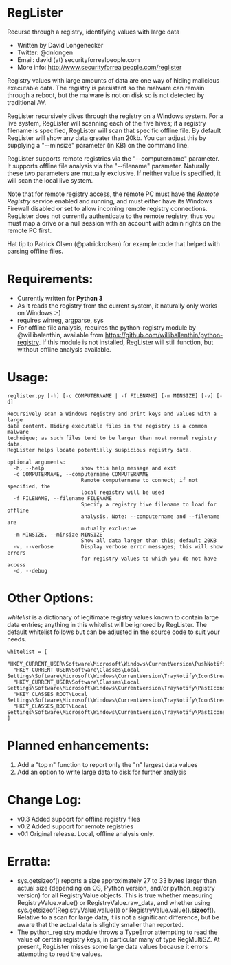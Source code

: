 RegLister
=============

Recurse through a registry, identifying values with large data

* Written by David Longenecker
* Twitter: @dnlongen
* Email: david (at) securityforrealpeople.com
* More info: http://www.securityforrealpeople.com/reglister

Registry values with large amounts of data are one way of hiding malicious executable data. The registry is persistent so the malware can remain through a reboot, but the malware is not on disk so is not detected by traditional AV.

RegLister recursively dives through the registry on a Windows system. For a live system, RegLister will scanning each of the five hives; if a registry filename is specified, RegLister will scan that specific offline file. By default RegLister will show any data greater than 20kb. You can adjust this by supplying a "--minsize" parameter (in KB) on the command line.

RegLister supports remote registries via the "--computername" parameter. It supports offline file analysis via the "--filename" parameter. Naturally these two parameters are mutually exclusive. If neither value is specified, it will scan the local live system.

Note that for remote registry access, the remote PC must have the *Remote Registry* service enabled and running, and must either have its Windows Firewall disabled or set to allow incoming remote registry connections. RegLister does not currently authenticate to the remote registry, thus you must map a drive or a null session with an account with admin rights on the remote PC first.

Hat tip to Patrick Olsen (@patrickrolsen) for example code that helped with parsing offline files.

Requirements:
=============

* Currently written for **Python 3**
* As it reads the registry from the current system, it naturally only works on Windows :-)
* requires winreg, argparse, sys
* For offline file analysis, requires the python-registry module by @willibalenthin, available from https://github.com/williballenthin/python-registry. If this module is not installed, RegLister will still function, but without offline analysis available.

Usage:
=============

```
reglister.py [-h] [-c COMPUTERNAME | -f FILENAME] [-m MINSIZE] [-v] [-d]

Recursively scan a Windows registry and print keys and values with a large
data content. Hiding executable files in the registry is a common malware
technique; as such files tend to be larger than most normal registry data,
RegLister helps locate potentially suspicious registry data.

optional arguments:
  -h, --help            show this help message and exit
  -c COMPUTERNAME, --computername COMPUTERNAME
                        Remote computername to connect; if not specified, the
                        local registry will be used
  -f FILENAME, --filename FILENAME
                        Specify a registry hive filename to load for offline
                        analysis. Note: --computername and --filename are
                        mutually exclusive
  -m MINSIZE, --minsize MINSIZE
                        Show all data larger than this; default 20KB
  -v, --verbose         Display verbose error messages; this will show errors
                        for registry values to which you do not have access
  -d, --debug
```

Other Options:
=============

*whitelist* is a dictionary of legitimate registry values known to contain large data entries; anything in this whitelist will be ignored by RegLister. The default whitelist follows but can be adjusted in the source code to suit your needs.

```
whitelist = [
  "HKEY_CURRENT_USER\Software\Microsoft\Windows\CurrentVersion\PushNotifications\AppDB",
  "HKEY_CURRENT_USER\Software\Classes\Local Settings\Software\Microsoft\Windows\CurrentVersion\TrayNotify\IconStreams",
  "HKEY_CURRENT_USER\Software\Classes\Local Settings\Software\Microsoft\Windows\CurrentVersion\TrayNotify\PastIconsStream",
  "HKEY_CLASSES_ROOT\Local Settings\Software\Microsoft\Windows\CurrentVersion\TrayNotify\IconStreams",
  "HKEY_CLASSES_ROOT\Local Settings\Software\Microsoft\Windows\CurrentVersion\TrayNotify\PastIconsStream"
]
```

Planned enhancements:
=============

1. Add a "top n" function to report only the "n" largest data values
2. Add an option to write large data to disk for further analysis

Change Log:
=============

* v0.3 Added support for offline registry files
* v0.2 Added support for remote registries
* v0.1 Original release. Local, offline analysis only.

Erratta:
=============

* sys.getsizeof() reports a size approximately 27 to 33 bytes larger than actual size (depending on OS, Python version, and/or python_registry version) for all RegistryValue objects. This is true whether measuring RegistryValue.value() or RegistryValue.raw_data, and whether using sys.getsizeof(RegistryValue.value()) or RegistryValue.value().__sizeof__(). Relative to a scan for large data, it is not a significant difference, but be aware that the actual data is slightly smaller than reported.
* The python_registry module throws a TypeError attempting to read the value of certain registry keys, in particular many of type RegMultiSZ. At present, RegLister misses some large data values because it errors attempting to read the values.